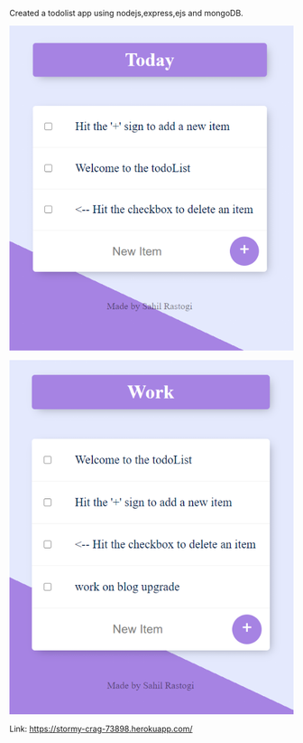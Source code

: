 Created a todolist app using nodejs,express,ejs and mongoDB.

![alt text](https://github.com/sahilrastogi25/TodolistApp/blob/master/todolist-ss1.png?raw=true)

![alt text](https://github.com/sahilrastogi25/TodolistApp/blob/master/todolist-ss2.png?raw=true)

Link: https://stormy-crag-73898.herokuapp.com/
